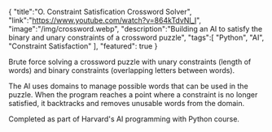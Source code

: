 {
    "title":"O. Constraint Satisfication Crossword Solver",
    "link":"https://www.youtube.com/watch?v=864kTdvNl_I",
    "image":"/img/crossword.webp",
    "description":"Building an AI to satisfy the binary and unary constraints of a crossword puzzle",
    "tags":[
          "Python",
          "AI",
          "Constraint Satisfaction"
        ],
    "featured": true
}


Brute force solving a crossword puzzle with unary constraints (length of words) and binary constraints (overlapping letters between words).

The AI uses domains to manage possible words that can be used in the puzzle. When the program reaches a point where a constraint is no longer satisfied, it backtracks and removes unusable words from the domain.

Completed as part of Harvard's AI programming with Python course.